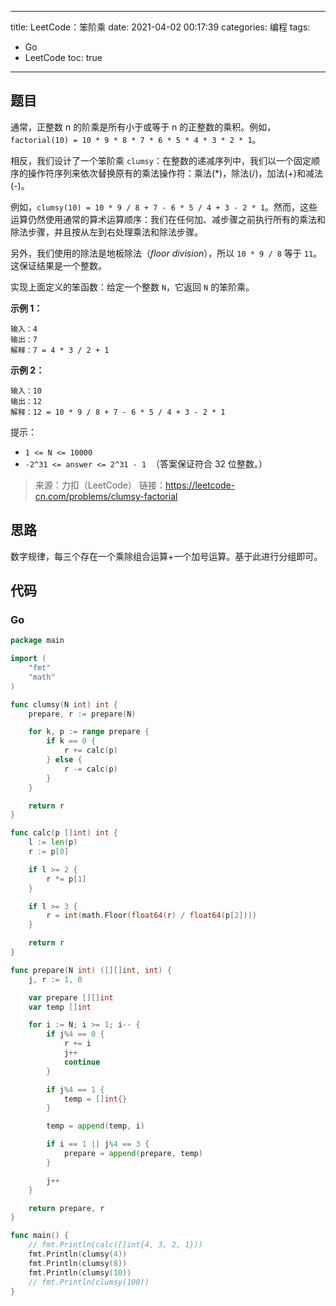----
title: LeetCode：笨阶乘
date: 2021-04-02 00:17:39
categories: 编程
tags: 
- Go
- LeetCode
toc: true
----

## 题目

通常，正整数 n 的阶乘是所有小于或等于 n 的正整数的乘积。例如，`factorial(10) = 10 * 9 * 8 * 7 * 6 * 5 * 4 * 3 * 2 * 1`。

相反，我们设计了一个笨阶乘 `clumsy`：在整数的递减序列中，我们以一个固定顺序的操作符序列来依次替换原有的乘法操作符：乘法(*)，除法(/)，加法(+)和减法(-)。

例如，`clumsy(10) = 10 * 9 / 8 + 7 - 6 * 5 / 4 + 3 - 2 * 1`。然而，这些运算仍然使用通常的算术运算顺序：我们在任何加、减步骤之前执行所有的乘法和除法步骤，并且按从左到右处理乘法和除法步骤。

另外，我们使用的除法是地板除法（*floor division*），所以 `10 * 9 / 8` 等于 `11`。这保证结果是一个整数。

实现上面定义的笨函数：给定一个整数 `N`，它返回 `N` 的笨阶乘。

<!-- more -->

**示例 1：**

```
输入：4
输出：7
解释：7 = 4 * 3 / 2 + 1
```

**示例 2：**

```
输入：10
输出：12
解释：12 = 10 * 9 / 8 + 7 - 6 * 5 / 4 + 3 - 2 * 1
```

提示：

- `1 <= N <= 10000`
- `-2^31 <= answer <= 2^31 - 1`  （答案保证符合 32 位整数。）

> 来源：力扣（LeetCode）
> 链接：https://leetcode-cn.com/problems/clumsy-factorial

## 思路

数字规律，每三个存在一个乘除组合运算+一个加号运算。基于此进行分组即可。

## 代码

### Go

```go
package main

import (
	"fmt"
	"math"
)

func clumsy(N int) int {
	prepare, r := prepare(N)

	for k, p := range prepare {
		if k == 0 {
			r += calc(p)
		} else {
			r -= calc(p)
		}
	}

	return r
}

func calc(p []int) int {
	l := len(p)
	r := p[0]

	if l >= 2 {
		r *= p[1]
	}

	if l >= 3 {
		r = int(math.Floor(float64(r) / float64(p[2])))
	}

	return r
}

func prepare(N int) ([][]int, int) {
	j, r := 1, 0

	var prepare [][]int
	var temp []int

	for i := N; i >= 1; i-- {
		if j%4 == 0 {
			r += i
			j++
			continue
		}

		if j%4 == 1 {
			temp = []int{}
		}

		temp = append(temp, i)

		if i == 1 || j%4 == 3 {
			prepare = append(prepare, temp)
		}

		j++
	}

	return prepare, r
}

func main() {
	// fmt.Println(calc([]int{4, 3, 2, 1}))
	fmt.Println(clumsy(4))
	fmt.Println(clumsy(8))
	fmt.Println(clumsy(10))
	// fmt.Println(clumsy(100))
}
```